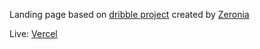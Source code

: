 Landing page based on [dribble project](https://www.figma.com/file/hDcipE9zMuiDsYAkjcQuKw/Space?version-id=1197740723&node-id=101%3A2) created by [Zeronia](https://dribbble.com/Zernonia)

Live: [Vercel](https://xae-oeogifqsv-jzarzeczny.vercel.app/)
